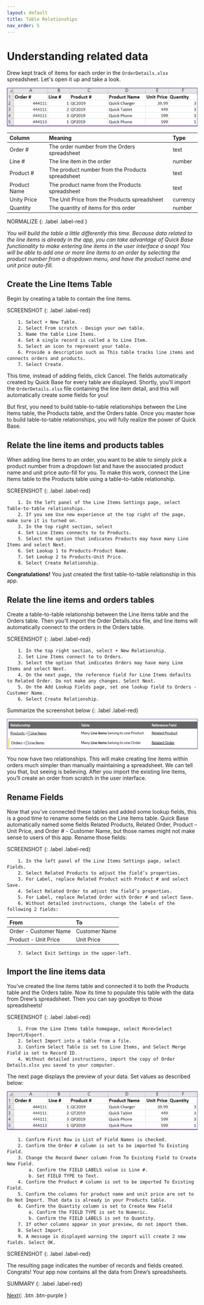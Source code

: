 ```yaml
---
layout: default
title: Table Relationships
nav_order: 5
---
```


# Understanding related data

Drew kept track of items for each order in the `OrderDetails.xlsx` spreadsheet. Let's open it up and take a look.

![](assets/images/itemsTable.png)

| Column | Meaning | Type |
|:-|:-|:-|
| Order # | The order number from the Orders spreadsheet | text |
| Line # |  The line item in the order | number |
| Product # | The product number from the Products spreadsheet | text |
| Product Name | The product name from the Products spreadsheet | text |
| Unity Price | The Unit Price from the Products spreadsheet | currency |
| Quantity | The quantity of items for this order | number |

NORMALIZE
{: .label .label-red }

_You will build the table a little differently this time. Because data related to the line items is already in the app, you can take advantage of Quick Base functionality to make entering line items in the user interface a snap! You will be able to add one or more line items to an order by selecting the product number from a dropdown menu, and have the product name and unit price auto-fill._

## Create the Line Items Table

Begin by creating a table to contain the line items.  

SCREENSHOT
{: .label .label-red}

~~~
    1. Select + New Table.  
    2. Select From scratch - Design your own table.
    3. Name the table Line Items.
    4. Set A single record is called a to Line Item.
    5. Select an icon to represent your table. 
    6. Provide a description such as This table tracks line items and connects orders and products.
    7. Select Create.
~~~

This time, instead of adding fields, click Cancel. The fields automatically created by Quick Base for every table are displayed. Shortly, you’ll import the `OrderDetails.xlsx` file containing the line item detail, and this will automatically create some fields for you!

But first, you need to build table-to-table relationships between the Line Items table, the Products table, and the Orders table. Once you master how to build table-to-table relationships, you will fully realize the power of Quick Base. 

## Relate the line items and products tables

When adding line items to an order, you want to be able to simply pick a product number from a dropdown list and have the associated product name and unit price auto-fill for you. To make this work, connect the Line Items table to the Products table using a table-to-table relationship.

SCREENSHOT
{: .label .label-red}

~~~
    1. In the left panel of the Line Items Settings page, select Table-to-table relationships. 
    2. If you see Use new experience at the top right of the page, make sure it is turned on.  
    3. In the top right section, select  
    4. Set Line Items connects to to Products. 
    5. Select the option that indicates Products may have many Line Items and select Next.
    6. Set Lookup 1 to Products-Product Name.
    7. Set Lookup 2 to Products-Unit Price.
    8. Select Create Relationship.
~~~

**Congratulations!** You just created the first table-to-table relationship in this app. 

## Relate the line items and orders tables

Create a table-to-table relationship between the Line Items table and the Orders table. Then you’ll import the Order Details.xlsx file, and line items will automatically connect to the orders in the Orders table.

SCREENSHOT
{: .label .label-red}

~~~
    1. In the top right section, select + New Relationship.  
    2. Set Line Items connect to to Orders.
    3. Select the option that indicates Orders may have many Line Items and select Next. 
    4. On the next page, the reference field for Line Items defaults to Related Order. Do not make any changes. Select Next. 
    5. On the Add Lookup Fields page, set one lookup field to Orders - Customer Name. 
    6. Select Create Relationship. 
~~~

Summarize the screenshot below
{: .label .label-red}

![](assets/images/relationships.png)

You now have two relationships. This will make creating line items within orders much simpler than manually maintaining a spreadsheet. We can tell you that, but seeing is believing. After you import the existing line items, you’ll create an order from scratch in the user interface. 

## Rename Fields

Now that you’ve connected these tables and added some lookup fields, this is a good time to rename some fields on the Line Items table. Quick Base automatically named some fields Related Products, Related Order, Product – Unit Price, and Order # - Customer Name, but those names might not make sense to users of this app. Rename those fields:

SCREENSHOT
{: .label .label-red}

~~~
    1. In the left panel of the Line Items Settings page, select Fields.
    2. Select Related Products to adjust the field’s properties.
    3. For Label, replace Related Product with Product # and select Save.
    4. Select Related Order to adjust the field’s properties.
    5. For Label, replace Related Order with Order # and select Save.
    6. Without detailed instructions, change the labels of the following 2 fields:
~~~

|From|To|
|:---|:-|
|Order - Customer Name|Customer Name|
|Product - Unit Price|Unit Price|

~~~
    7. Select Exit Settings in the upper-left.
~~~

## Import the line items data

You’ve created the line items table and connected it to both the Products table and the Orders table. Now its time to populate this table with the data from Drew’s spreadsheet. Then you can say goodbye to those spreadsheets!

SCREENSHOT
{: .label .label-red}

~~~
    1. From the Line Items table homepage, select More>Select Import/Export.
    2. Select Import into a table from a file.
    3. Confirm Select Table is set to Line Items, and Select Merge Field is set to Record ID.
    4. Without detailed instructions, import the copy of Order Details.xlsx you saved to your computer.
~~~

The next page displays the preview of your data. Set values as described below:

![](assets/images/itemsTable.png)

~~~
    1. Confirm First Row is List of Field Names is checked.
    2. Confirm the Order # column is set to be imported To Existing Field. 
    3. Change the Record Owner column from To Existing Field to Create New Field. 
        a. Confirm the FIELD LABELS value is Line #.
        b. Set FIELD TYPE to Text.
    4. Confirm the Product # column is set to be imported To Existing Field.
    5. Confirm the columns for product name and unit price are set to Do Not Import. That data is already in your Products table. 
    6. Confirm the Quantity column is set to Create New Field
        a. Confirm the FIELD TYPE is set to Numeric. 
        b. Confirm the FIELD LABELS is set to Quantity. 
    7. If other columns appear in your preview, do not import them. 
    8. Select Import. 
    9. A message is displayed warning the import will create 2 new fields. Select OK.
~~~

SCREENSHOT
{: .label .label-red}

The resulting page indicates the number of records and fields created. Congrats! Your app now contains all the data from Drew’s spreadsheets. 

SUMMARY
{: .label .label-red}

[Next](orderFormDesign.html){: .btn .btn-purple }